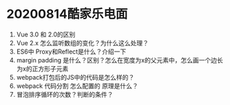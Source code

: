 # 20200814酷家乐电面

1. Vue 3.0 和 2.0的区别
2. Vue 2.x 怎么监听数组的变化？为什么这么处理？
3. ES6中 Proxy和Reflect是什么？介绍一下
4. margin padding 是什么？区别？怎么在宽度为x的父元素中，怎么画一个边长为x的正方形子元素
5. webpack打包后的JS中的代码是怎么样的？
6. webpack 代码分割 怎么配置的 原理是什么？
7. 冒泡排序循环的次数？判断的条件？
